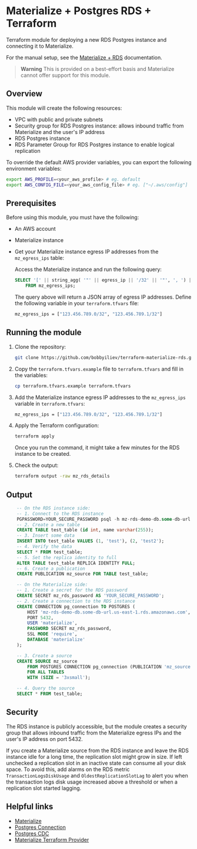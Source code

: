 # Materialize + Postgres RDS + Terraform

Terraform module for deploying a new RDS Postgres instance and connecting it to Materialize.

For the manual setup, see the [Materialize + RDS](https://materialize.com/docs/integrations/cdc-postgres/#direct-postgres-source) documentation.

> **Warning** This is provided on a best-effort basis and Materialize cannot offer support for this module.

## Overview

This module will create the following resources:

- VPC with public and private subnets
- Security group for RDS Postgres instance: allows inbound traffic from Materialize and the user's IP address
- RDS Postgres instance
- RDS Parameter Group for RDS Postgres instance to enable logical replication

To override the default AWS provider variables, you can export the following environment variables:

```bash
export AWS_PROFILE=<your_aws_profile> # eg. default
export AWS_CONFIG_FILE=<your_aws_config_file> # eg. ["~/.aws/config"]
```

## Prerequisites

Before using this module, you must have the following:

- An AWS account
- Materialize instance
- Get your Materialize instance egress IP addresses from the `mz_egress_ips` table:

    Access the Materialize instance and run the following query:

    ```sql
    SELECT '[' || string_agg( '"' || egress_ip || '/32' || '"', ', ') || ']' as egress_ip_array
        FROM mz_egress_ips;
    ```

    The query above will return a JSON array of egress IP addresses. Define the following variable in your `terraform.tfvars` file:

    ```bash
    mz_egress_ips = ["123.456.789.0/32", "123.456.789.1/32"]
    ```

## Running the module

1. Clone the repository:

    ```bash
    git clone https://github.com/bobbyiliev/terraform-materialize-rds.git
    ```

2. Copy the `terraform.tfvars.example` file to `terraform.tfvars` and fill in the variables:

    ```bash
    cp terraform.tfvars.example terraform.tfvars
    ```

3. Add the Materialize instance egress IP addresses to the `mz_egress_ips` variable in `terraform.tfvars`:

    ```bash
    mz_egress_ips = ["123.456.789.0/32", "123.456.789.1/32"]
    ```

4. Apply the Terraform configuration:

    ```bash
    terraform apply
    ```

    Once you run the command, it might take a few minutes for the RDS instance to be created.

5. Check the output:

    ```bash
    terraform output -raw mz_rds_details
    ```

## Output

```sql
    -- On the RDS instance side:
    -- 1. Connect to the RDS instance
    PGPASSWORD=YOUR_SECURE_PASSWORD psql -h mz-rds-demo-db.some-db-url.us-east-1.rds.amazonaws.com -U materialize -d materialize
    -- 2. Create a new table
    CREATE TABLE test_table (id int, name varchar(255));
    -- 3. Insert some data
    INSERT INTO test_table VALUES (1, 'test'), (2, 'test2');
    -- 4. Verify the data
    SELECT * FROM test_table;
    -- 5. Set the replica identity to full
    ALTER TABLE test_table REPLICA IDENTITY FULL;
    -- 6. Create a publication
    CREATE PUBLICATION mz_source FOR TABLE test_table;

    -- On the Materialize side:
    -- 1. Create a secret for the RDS password
    CREATE SECRET mz_rds_password AS 'YOUR_SECURE_PASSWORD';
    -- 2. Create a connection to the RDS instance
    CREATE CONNECTION pg_connection TO POSTGRES (
        HOST 'mz-rds-demo-db.some-db-url.us-east-1.rds.amazonaws.com',
        PORT 5432,
        USER 'materialize',
        PASSWORD SECRET mz_rds_password,
        SSL MODE 'require',
        DATABASE 'materialize'
    );

    -- 3. Create a source
    CREATE SOURCE mz_source
        FROM POSTGRES CONNECTION pg_connection (PUBLICATION 'mz_source')
        FOR ALL TABLES
        WITH (SIZE = '3xsmall');

    -- 4. Query the source
    SELECT * FROM test_table;
```

## Security

The RDS instance is publicly accessible, but the module creates a security group that allows inbound traffic from the Materialize egress IPs and the user's IP address on port 5432.

If you create a Materialize source from the RDS instance and leave the RDS instance idle for a long time, the replication slot might grow in size. If left unchecked a replication slot in an inactive state can consume all your disk space. To avoid this, add alarms on the RDS metric `TransactionLogsDiskUsage` and `OldestReplicationSlotLag` to alert you when the transaction logs disk usage increased above a threshold or when a replication slot started lagging.

## Helpful links

- [Materialize](https://materialize.com/)
- [Postgres Connection](https://materialize.com/docs/sql/create-connection/#postgres)
- [Postgres CDC](https://materialize.com/docs/integrations/cdc-postgres/)
- [Materialize Terraform Provider](https://github.com/MaterializeInc/terraform-provider-materialize)
